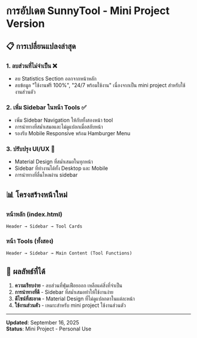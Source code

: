 # การอัปเดต SunnyTool - Mini Project Version

## 📋 การเปลี่ยนแปลงล่าสุด

### 1. ลบส่วนที่ไม่จำเป็น ❌
- ลบ Statistics Section ออกจากหน้าหลัก
- ลบข้อมูล "ใช้งานฟรี 100%", "24/7 พร้อมใช้งาน" เนื่องจากเป็น mini project สำหรับใช้งานส่วนตัว

### 2. เพิ่ม Sidebar ในหน้า Tools ✅
- เพิ่ม Sidebar Navigation ให้กับทั้งสองหน้า tool
- การนำทางที่สม่ำเสมอและไม่ดูแปลกเมื่อสลับหน้า
- รองรับ Mobile Responsive พร้อม Hamburger Menu

### 3. ปรับปรุง UI/UX 🎨
- Material Design ที่สม่ำเสมอในทุกหน้า
- Sidebar ที่ทำงานได้ทั้ง Desktop และ Mobile
- การนำทางที่ลื่นไหลผ่าน sidebar

## 📊 โครงสร้างหน้าใหม่

### หน้าหลัก (index.html)
```
Header → Sidebar → Tool Cards
```

### หน้า Tools (ทั้งสอง)
```
Header → Sidebar → Main Content (Tool Functions)
```

## 🎯 ผลลัพธ์ที่ได้

1. **ความเรียบง่าย** - ลบส่วนที่ฟุ่มเฟือยออก เหลือแค่สิ่งที่จำเป็น
2. **การนำทางที่ดี** - Sidebar ที่สม่ำเสมอทำให้ใช้งานง่าย
3. **ดีไซน์ที่สะอาด** - Material Design ที่ไม่ดูแปลกตาในแต่ละหน้า
4. **ใช้งานส่วนตัว** - เหมาะสำหรับ mini project ใช้งานส่วนตัว

---

**Updated**: September 16, 2025  
**Status**: Mini Project - Personal Use
